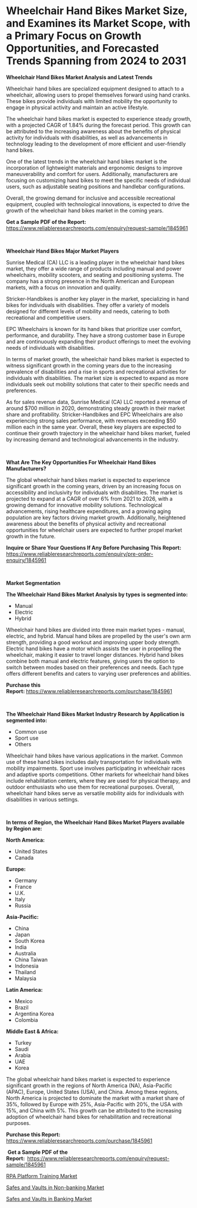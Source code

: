 <p><h1>Wheelchair Hand Bikes Market Size, and Examines its Market Scope, with a Primary Focus on Growth Opportunities, and Forecasted Trends Spanning from 2024 to 2031</h1></p><p><strong>Wheelchair Hand Bikes Market Analysis and Latest Trends</strong></p>
<p><p>Wheelchair hand bikes are specialized equipment designed to attach to a wheelchair, allowing users to propel themselves forward using hand cranks. These bikes provide individuals with limited mobility the opportunity to engage in physical activity and maintain an active lifestyle.</p><p>The wheelchair hand bikes market is expected to experience steady growth, with a projected CAGR of 1.84% during the forecast period. This growth can be attributed to the increasing awareness about the benefits of physical activity for individuals with disabilities, as well as advancements in technology leading to the development of more efficient and user-friendly hand bikes.</p><p>One of the latest trends in the wheelchair hand bikes market is the incorporation of lightweight materials and ergonomic designs to improve maneuverability and comfort for users. Additionally, manufacturers are focusing on customizing hand bikes to meet the specific needs of individual users, such as adjustable seating positions and handlebar configurations.</p><p>Overall, the growing demand for inclusive and accessible recreational equipment, coupled with technological innovations, is expected to drive the growth of the wheelchair hand bikes market in the coming years.</p></p>
<p><strong>Get a Sample PDF of the Report:&nbsp;</strong> <a href="https://www.reliableresearchreports.com/enquiry/request-sample/1845961">https://www.reliableresearchreports.com/enquiry/request-sample/1845961</a></p>
<p>&nbsp;</p>
<p><strong>Wheelchair Hand Bikes Major Market Players</strong></p>
<p><p>Sunrise Medical (CA) LLC is a leading player in the wheelchair hand bikes market, they offer a wide range of products including manual and power wheelchairs, mobility scooters, and seating and positioning systems. The company has a strong presence in the North American and European markets, with a focus on innovation and quality.</p><p>Stricker-Handbikes is another key player in the market, specializing in hand bikes for individuals with disabilities. They offer a variety of models designed for different levels of mobility and needs, catering to both recreational and competitive users.</p><p>EPC Wheelchairs is known for its hand bikes that prioritize user comfort, performance, and durability. They have a strong customer base in Europe and are continuously expanding their product offerings to meet the evolving needs of individuals with disabilities.</p><p>In terms of market growth, the wheelchair hand bikes market is expected to witness significant growth in the coming years due to the increasing prevalence of disabilities and a rise in sports and recreational activities for individuals with disabilities. The market size is expected to expand as more individuals seek out mobility solutions that cater to their specific needs and preferences.</p><p>As for sales revenue data, Sunrise Medical (CA) LLC reported a revenue of around $700 million in 2020, demonstrating steady growth in their market share and profitability. Stricker-Handbikes and EPC Wheelchairs are also experiencing strong sales performance, with revenues exceeding $50 million each in the same year. Overall, these key players are expected to continue their growth trajectory in the wheelchair hand bikes market, fueled by increasing demand and technological advancements in the industry.</p></p>
<p>&nbsp;</p>
<p><strong>What Are The Key Opportunities For Wheelchair Hand Bikes Manufacturers?</strong></p>
<p><p>The global wheelchair hand bikes market is expected to experience significant growth in the coming years, driven by an increasing focus on accessibility and inclusivity for individuals with disabilities. The market is projected to expand at a CAGR of over 6% from 2021 to 2026, with a growing demand for innovative mobility solutions. Technological advancements, rising healthcare expenditures, and a growing aging population are key factors driving market growth. Additionally, heightened awareness about the benefits of physical activity and recreational opportunities for wheelchair users are expected to further propel market growth in the future.</p></p>
<p><strong>Inquire or Share Your Questions If Any Before Purchasing This Report:</strong> <a href="https://www.reliableresearchreports.com/enquiry/pre-order-enquiry/1845961">https://www.reliableresearchreports.com/enquiry/pre-order-enquiry/1845961</a></p>
<p>&nbsp;</p>
<p><strong>Market Segmentation</strong></p>
<p><strong>The Wheelchair Hand Bikes Market Analysis by types is segmented into:</strong></p>
<p><ul><li>Manual</li><li>Electric</li><li>Hybrid</li></ul></p>
<p><p>Wheelchair hand bikes are divided into three main market types - manual, electric, and hybrid. Manual hand bikes are propelled by the user's own arm strength, providing a good workout and improving upper body strength. Electric hand bikes have a motor which assists the user in propelling the wheelchair, making it easier to travel longer distances. Hybrid hand bikes combine both manual and electric features, giving users the option to switch between modes based on their preferences and needs. Each type offers different benefits and caters to varying user preferences and abilities.</p></p>
<p><strong>Purchase this Report:&nbsp;</strong><a href="https://www.reliableresearchreports.com/purchase/1845961">https://www.reliableresearchreports.com/purchase/1845961</a></p>
<p>&nbsp;</p>
<p><strong>The Wheelchair Hand Bikes Market Industry Research by Application is segmented into:</strong></p>
<p><ul><li>Common use</li><li>Sport use</li><li>Others</li></ul></p>
<p><p>Wheelchair hand bikes have various applications in the market. Common use of these hand bikes includes daily transportation for individuals with mobility impairments. Sport use involves participating in wheelchair races and adaptive sports competitions. Other markets for wheelchair hand bikes include rehabilitation centers, where they are used for physical therapy, and outdoor enthusiasts who use them for recreational purposes. Overall, wheelchair hand bikes serve as versatile mobility aids for individuals with disabilities in various settings.</p></p>
<p>&nbsp;</p>
<p><strong>In terms of Region, the Wheelchair Hand Bikes Market Players available by Region are:</strong></p>
<p>
    <p> <strong> North America: </strong>
        <ul>
            <li>United States</li>
            <li>Canada</li>
        </ul>
        </p> 
    <p> <strong> Europe: </strong>
        <ul>
            <li>Germany</li>
            <li>France</li>
            <li>U.K.</li>
            <li>Italy</li>
            <li>Russia</li>
        </ul>
        </p> 
    <p> <strong> Asia-Pacific: </strong>
        <ul>
            <li>China</li>
            <li>Japan</li>
            <li>South Korea</li>
            <li>India</li>
            <li>Australia</li>
            <li>China Taiwan</li>
            <li>Indonesia</li>
            <li>Thailand</li>
            <li>Malaysia</li>
        </ul>
        </p> 
    <p> <strong> Latin America: </strong>
        <ul>
            <li>Mexico</li>
            <li>Brazil</li>
            <li>Argentina Korea</li>
            <li>Colombia</li>
        </ul>
        </p> 
    <p> <strong> Middle East & Africa: </strong>
        <ul>
            <li>Turkey</li>
            <li>Saudi</li>
            <li>Arabia</li>
            <li>UAE</li>
            <li>Korea</li>
        </ul>
    </p>
    </p>
<p><p>The global wheelchair hand bikes market is expected to experience significant growth in the regions of North America (NA), Asia-Pacific (APAC), Europe, United States (USA), and China. Among these regions, North America is projected to dominate the market with a market share of 35%, followed by Europe with 25%, Asia-Pacific with 20%, the USA with 15%, and China with 5%. This growth can be attributed to the increasing adoption of wheelchair hand bikes for rehabilitation and recreational purposes.</p></p>
<p><strong>Purchase this Report: </strong><a href="https://www.reliableresearchreports.com/purchase/1845961">https://www.reliableresearchreports.com/purchase/1845961</a></p>
<p>&nbsp;<strong>Get a Sample PDF of the Report:&nbsp;&nbsp;</strong><a href="https://www.reliableresearchreports.com/enquiry/request-sample/1845961">https://www.reliableresearchreports.com/enquiry/request-sample/1845961</a></p>
<p><strong></strong></p>
<p><p><a href="https://view.publitas.com/reportprime-1/rpa-platform-training-market-research-report-provides-thorough-industry-overview-which-offers-an-in-depth-analysis-of-product-trends-and-new-market-divisions/">RPA Platform Training Market</a></p><p><a href="https://view.publitas.com/reportprime-1/safes-and-vaults-in-non-banking-market-share-market-new-trends-analysis-report-by-type-by-application-by-end-use-by-region-and-segment-forecasts-2023-2030/">Safes and Vaults in Non-banking Market</a></p><p><a href="https://view.publitas.com/reportprime-1/safes-and-vaults-in-banking-market-research-report-provides-thorough-industry-overview-which-offers-an-in-depth-analysis-of-product-trends-and-new-market-divisions/">Safes and Vaults in Banking Market</a></p></p>